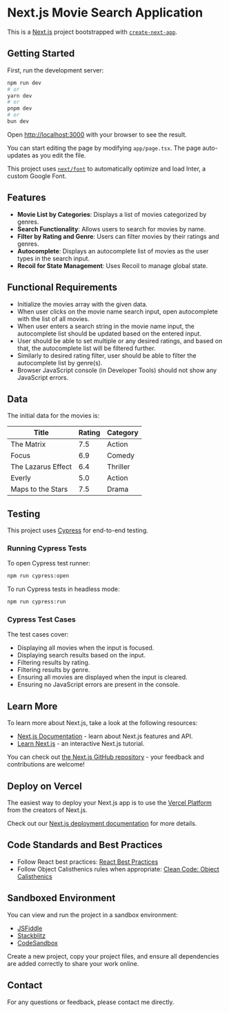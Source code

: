 # Next.js Movie Search Application

This is a [Next.js](https://nextjs.org/) project bootstrapped with [`create-next-app`](https://github.com/vercel/next.js/tree/canary/packages/create-next-app).

## Getting Started

First, run the development server:

```bash
npm run dev
# or
yarn dev
# or
pnpm dev
# or
bun dev
```

Open [http://localhost:3000](http://localhost:3000) with your browser to see the result.

You can start editing the page by modifying `app/page.tsx`. The page auto-updates as you edit the file.

This project uses [`next/font`](https://nextjs.org/docs/basic-features/font-optimization) to automatically optimize and load Inter, a custom Google Font.

## Features

- **Movie List by Categories**: Displays a list of movies categorized by genres.
- **Search Functionality**: Allows users to search for movies by name.
- **Filter by Rating and Genre**: Users can filter movies by their ratings and genres.
- **Autocomplete**: Displays an autocomplete list of movies as the user types in the search input.
- **Recoil for State Management**: Uses Recoil to manage global state.

## Functional Requirements

- Initialize the movies array with the given data.
- When user clicks on the movie name search input, open autocomplete with the list of all movies.
- When user enters a search string in the movie name input, the autocomplete list should be updated based on the entered input.
- User should be able to set multiple or any desired ratings, and based on that, the autocomplete list will be filtered further.
- Similarly to desired rating filter, user should be able to filter the autocomplete list by genre(s).
- Browser JavaScript console (in Developer Tools) should not show any JavaScript errors.

## Data

The initial data for the movies is:

| Title              | Rating | Category |
| ------------------ | ------ | -------- |
| The Matrix         | 7.5    | Action   |
| Focus              | 6.9    | Comedy   |
| The Lazarus Effect | 6.4    | Thriller |
| Everly             | 5.0    | Action   |
| Maps to the Stars  | 7.5    | Drama    |

## Testing

This project uses [Cypress](https://www.cypress.io/) for end-to-end testing.

### Running Cypress Tests

To open Cypress test runner:

```bash
npm run cypress:open
```

To run Cypress tests in headless mode:

```bash
npm run cypress:run
```

### Cypress Test Cases

The test cases cover:

- Displaying all movies when the input is focused.
- Displaying search results based on the input.
- Filtering results by rating.
- Filtering results by genre.
- Ensuring all movies are displayed when the input is cleared.
- Ensuring no JavaScript errors are present in the console.

## Learn More

To learn more about Next.js, take a look at the following resources:

- [Next.js Documentation](https://nextjs.org/docs) - learn about Next.js features and API.
- [Learn Next.js](https://nextjs.org/learn) - an interactive Next.js tutorial.

You can check out [the Next.js GitHub repository](https://github.com/vercel/next.js/) - your feedback and contributions are welcome!

## Deploy on Vercel

The easiest way to deploy your Next.js app is to use the [Vercel Platform](https://vercel.com/new?utm_medium=default-template&filter=next.js&utm_source=create-next-app&utm_campaign=create-next-app-readme) from the creators of Next.js.

Check out our [Next.js deployment documentation](https://nextjs.org/docs/deployment) for more details.

## Code Standards and Best Practices

- Follow React best practices: [React Best Practices](https://www.codeinwp.com/blog/react-best-practices/)
- Follow Object Calisthenics rules when appropriate: [Clean Code: Object Calisthenics](https://medium.com/@davidsen/clean-code-object-calisthenics-f6f4dec07c8b)

## Sandboxed Environment

You can view and run the project in a sandbox environment:

- [JSFiddle](https://jsfiddle.net/)
- [Stackblitz](https://stackblitz.com/)
- [CodeSandbox](https://codesandbox.io/)

Create a new project, copy your project files, and ensure all dependencies are added correctly to share your work online.

## Contact

For any questions or feedback, please contact me directly.
